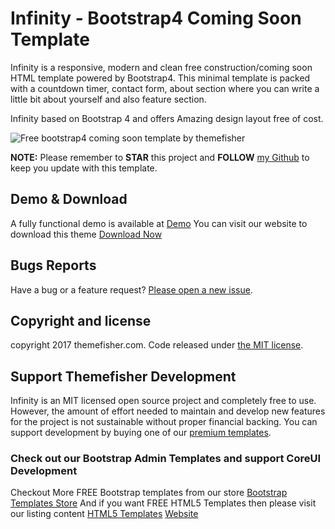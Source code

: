 # Infinity - Bootstrap4 Coming Soon Template

Infinity is a responsive, modern and clean free construction/coming soon HTML template powered by Bootstrap4. This minimal template is packed with a countdown timer, contact form, about section where you can write a little bit about yourself and also feature section.

Infinity based on Bootstrap 4 and offers Amazing design layout free of cost.

<img src="https://cloud.githubusercontent.com/assets/10640964/21547903/299b8ffa-ce13-11e6-9a63-f4b941313b49.jpg" alt="Free bootstrap4 coming soon template by themefisher">

**NOTE:** Please remember to **STAR** this project and **FOLLOW** [my Github](https://github.com/themefisher) to keep you update with this template.

## Demo & Download 

A fully functional demo is available at <a href="http://demo.themefisher.com/demos/?theme=infinity">Demo</a>
You can visit our website to download this theme <a href="https://themefisher.com/products/infinity-free-bootstrap-4-coming-soon-template/">Download Now</a>
 


## Bugs Reports

Have a bug or a feature request? [Please open a new issue](https://github.com/themefisher/infinity-bootstrap4-coming-soon-template/issues/new).

## Copyright and license

copyright 2017 themefisher.com. Code released under [the MIT license](https://github.com/themefisher/infinity-bootstrap4-coming-soon-template/blob/master/license.txt).

## Support Themefisher Development

Infinity is an MIT licensed open source project and completely free to use. However, the amount of effort needed to maintain and develop new features for the project is not sustainable without proper financial backing. You can support development by buying one of our [premium templates](https://themefisher.com/premium-templates/).


### Check out our Bootstrap Admin Templates and support CoreUI Development
Checkout More FREE Bootstrap templates from our store <a href="https://themefisher.com/free-bootstrap-templates">Bootstrap Templates Store</a>
And if you want FREE HTML5 Templates then please visit our listing content <a href="https://themefisher.com/best-free-html5-templates-2016/">HTML5 Templates</a>
<a href="https://themefisher.com">Website</a>
